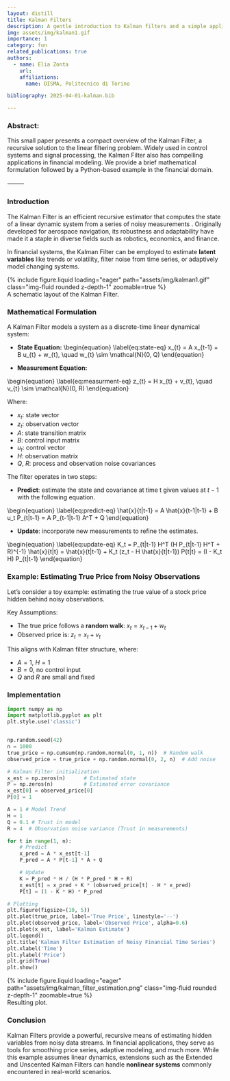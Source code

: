 ```yaml
---
layout: distill
title: Kalman Filters
description: A gentle introduction to Kalman filters and a simple application
img: assets/img/kalman1.gif
importance: 1
category: fun
related_publications: true
authors:
  - name: Elia Zonta 
    url: 
    affiliations:
      name: DISMA, Politecnico di Torino

bibliography: 2025-04-01-kalman.bib

---
```


### Abstract:

This small paper presents a compact overview of the Kalman Filter, a recursive solution to the linear filtering problem. Widely used in control systems and signal processing, the Kalman Filter also has compelling applications in financial modeling. We provide a brief mathematical formulation followed by a Python-based example in the financial domain.

⸻

### Introduction

The Kalman Filter is an efficient recursive estimator that computes the state of a linear dynamic system from a series of noisy measurements <d-cite key="kalman1960new"></d-cite><d-cite key="kalman1963mathematical"></d-cite>. Originally developed for aerospace navigation, its robustness and adaptability have made it a staple in diverse fields such as robotics, economics, and finance.

In financial systems, the Kalman Filter can be employed to estimate **latent variables** like trends or volatility, filter noise from time series, or adaptively model changing systems<d-cite key="kalman1965new"></d-cite>.

<div class="row mt-3">
    <div class="col">
        {% include figure.liquid loading="eager" path="assets/img/kalman1.gif" class="img-fluid rounded z-depth-1" zoomable=true %}
    </div>
</div>
<div class="caption">
    A schematic layout of the Kalman Filter.
</div>

### Mathematical Formulation

A Kalman Filter models a system as a discrete-time linear dynamical system:

* **State Equation:**
\begin{equation}
\label{eq:state-eq}
x_{t} = A x_{t-1} + B u_{t} + w_{t}, \quad w_{t} \sim \mathcal{N}(0, Q)
\end{equation}

* **Measurement Equation:**

\begin{equation}
\label{eq:measurment-eq}
z_{t} = H x_{t} + v_{t}, \quad v_{t} \sim \mathcal{N}(0, R)
\end{equation}

Where:
* $x_t$: state vector
* $z_t$: observation vector
* $A$: state transition matrix
* $B$: control input matrix
* $u_t$: control vector
* $H$: observation matrix
* $Q$, $R$: process and observation noise covariances

The filter operates in two steps:
* **Predict**: estimate the state and covariance at time t given values at $t-1$ with the following equation.

\begin{equation}
\label{eq:predict-eq}
\hat{x}{t|t-1} = A \hat{x}{t-1|t-1} + B u_t
P_{t|t-1} = A P_{t-1|t-1} A^T + Q
\end{equation}

* **Update**: incorporate new measurements to refine the estimates.

\begin{equation}
\label{eq:update-eq}
K_t = P_{t|t-1} H^T (H P_{t|t-1} H^T + R)^{-1}
\hat{x}{t|t} = \hat{x}{t|t-1} + K_t (z_t - H \hat{x}{t|t-1})
P{t|t} = (I - K_t H) P_{t|t-1}
\end{equation}


### Example: Estimating True Price from Noisy Observations

Let’s consider a toy example: estimating the true value of a stock price hidden behind noisy observations.

Key Assumptions:
* The true price follows a **random walk**: $x_t = x_{t-1} + w_t$
* Observed price is: $z_t = x_t + v_t$

This aligns with Kalman filter structure, where:
* $A = 1$, $H = 1$
* $B = 0$, no control input
* $Q$ and $R$ are small and fixed

### Implementation

```python
import numpy as np
import matplotlib.pyplot as plt
plt.style.use('classic')


np.random.seed(42)
n = 1000
true_price = np.cumsum(np.random.normal(0, 1, n))  # Random walk
observed_price = true_price + np.random.normal(0, 2, n)  # Add noise

# Kalman Filter initialization
x_est = np.zeros(n)      # Estimated state
P = np.zeros(n)          # Estimated error covariance
x_est[0] = observed_price[0]
P[0] = 1

A = 1 # Model Trend
H = 1
Q = 0.1 # Trust in model
R = 4  # Observation noise variance (Trust in measurements)

for t in range(1, n):
    # Predict
    x_pred = A * x_est[t-1]
    P_pred = A * P[t-1] * A + Q

    # Update
    K = P_pred * H / (H * P_pred * H + R)
    x_est[t] = x_pred + K * (observed_price[t] - H * x_pred)
    P[t] = (1 - K * H) * P_pred

# Plotting
plt.figure(figsize=(10, 5))
plt.plot(true_price, label='True Price', linestyle='--')
plt.plot(observed_price, label='Observed Price', alpha=0.6)
plt.plot(x_est, label='Kalman Estimate')
plt.legend()
plt.title('Kalman Filter Estimation of Noisy Financial Time Series')
plt.xlabel('Time')
plt.ylabel('Price')
plt.grid(True)
plt.show()

```

<div class="row mt-3">
    <div class="col">
        {% include figure.liquid loading="eager" path="assets/img/kalman_filter_estimation.png" class="img-fluid rounded z-depth-1" zoomable=true %}
    </div>
</div>
<div class="caption">
    Resulting plot.
</div>

### Conclusion

Kalman Filters provide a powerful, recursive means of estimating hidden variables from noisy data streams. In financial applications, they serve as tools for smoothing price series, adaptive modeling, and much more. While this example assumes linear dynamics, extensions such as the Extended and Unscented Kalman Filters can handle **nonlinear systems** commonly encountered in real-world scenarios.
